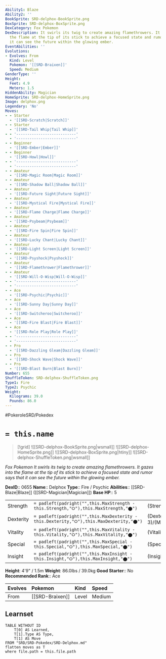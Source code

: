 ```yaml
---
Ability1: Blaze
Ability2: ''
BookSprite: SRD-delphox-BookSprite.png
BoxSprite: SRD-delphox-BoxSprite.png
DexCategory: Fox Pokemon
DexDescription: It swirls its twig to create amazing flamethrowers. It gazes into
  the flame at the tip of its stick to achieve a focused state and rumor says that
  it can see the future within the glowing ember.
EventAbilities: ''
Evolutions:
- Evolves: From
  Kind: Level
  Pokemon: '[[SRD-Braixen]]'
  Speed: Medium
GenderType: ''
Height:
  Feet: 4.9
  Meters: 1.5
HiddenAbility: Magician
HomeSprite: SRD-delphox-HomeSprite.png
Image: delphox.png
Legendary: 'No'
Moves:
- - Starter
  - '[[SRD-Scratch|Scratch]]'
- - Starter
  - '[[SRD-Tail Whip|Tail Whip]]'
- - '---------------------------'
  - '---------------------------'
- - Beginner
  - '[[SRD-Ember|Ember]]'
- - Beginner
  - '[[SRD-Howl|Howl]]'
- - '---------------------------'
  - '---------------------------'
- - Amateur
  - '[[SRD-Magic Room|Magic Room]]'
- - Amateur
  - '[[SRD-Shadow Ball|Shadow Ball]]'
- - Amateur
  - '[[SRD-Future Sight|Future Sight]]'
- - Amateur
  - '[[SRD-Mystical Fire|Mystical Fire]]'
- - Amateur
  - '[[SRD-Flame Charge|Flame Charge]]'
- - Amateur
  - '[[SRD-Psybeam|Psybeam]]'
- - Amateur
  - '[[SRD-Fire Spin|Fire Spin]]'
- - Amateur
  - '[[SRD-Lucky Chant|Lucky Chant]]'
- - Amateur
  - '[[SRD-Light Screen|Light Screen]]'
- - Amateur
  - '[[SRD-Psyshock|Psyshock]]'
- - Amateur
  - '[[SRD-Flamethrower|Flamethrower]]'
- - Amateur
  - '[[SRD-Will-O-Wisp|Will-O-Wisp]]'
- - '---------------------------'
  - '---------------------------'
- - Ace
  - '[[SRD-Psychic|Psychic]]'
- - Ace
  - '[[SRD-Sunny Day|Sunny Day]]'
- - Ace
  - '[[SRD-Switcheroo|Switcheroo]]'
- - Ace
  - '[[SRD-Fire Blast|Fire Blast]]'
- - Ace
  - '[[SRD-Role Play|Role Play]]'
- - '---------------------------'
  - '---------------------------'
- - Pro
  - '[[SRD-Dazzling Gleam|Dazzling Gleam]]'
- - Pro
  - '[[SRD-Shock Wave|Shock Wave]]'
- - Pro
  - '[[SRD-Blast Burn|Blast Burn]]'
Number: 655
ShuffleToken: SRD-delphox-ShuffleToken.png
Type1: Fire
Type2: Psychic
Weight:
  Kilograms: 39.0
  Pounds: 86.0
---
```


#PokeroleSRD/Pokedex

# `= this.name`

> [!grid]
> ![[SRD-delphox-BookSprite.png|wsmall]]
> ![[SRD-delphox-HomeSprite.png]]
> ![[SRD-delphox-BoxSprite.png|htiny]]
> ![[SRD-delphox-ShuffleToken.png|wsmall]]


*Fox Pokemon*
*It swirls its twig to create amazing flamethrowers. It gazes into the flame at the tip of its stick to achieve a focused state and rumor says that it can see the future within the glowing ember.*

**DexID**:: 0655
**Name**:: Delphox
**Type**:: Fire / Psychic
**Abilities**:: [[SRD-Blaze|Blaze]] ([[SRD-Magician|Magician]])
**Base HP**:: 5

|           |                                                                                        |                                          |
| --------- | -------------------------------------------------------------------------------------- | ---------------------------------------- |
| Strength  | `= padleft(padright("",this.MaxStrength - this.Strength,"⭘"),this.MaxStrength,"⬤")`    | (Strength::2)/(MaxStrength::5)   |
| Dexterity | `= padleft(padright("",this.MaxDexterity - this.Dexterity,"⭘"),this.MaxDexterity,"⬤")` | (Dexterity:: 3)/(MaxDexterity::6) |
| Vitality  | `= padleft(padright("",this.MaxVitality - this.Vitality,"⭘"),this.MaxVitality,"⬤")`    | (Vitality::2)/(MaxVitality::5)   |
| Special   | `= padleft(padright("",this.MaxSpecial - this.Special,"⭘"),this.MaxSpecial,"⬤")`       | (Special::3)/(MaxSpecial::6)     |
| Insight   | `= padleft(padright("",this.MaxInsight - this.Insight,"⭘"),this.MaxInsight,"⬤")`       | (Insight::3)/(MaxInsight::6)     |

**Height**: 4'9" / 1.5m
**Weight**: 86.0lbs / 39.0kg
**Good Starter**:: No
**Recommended Rank**:: Ace

| Evolves   | Pokemon         | Kind   | Speed   |
|:----------|:----------------|:-------|:--------|
| From      | [[SRD-Braixen]] | Level  | Medium  |

## Learnset

```dataview
TABLE WITHOUT ID
    T[0] AS Learned,
    T[1].Type AS Type,
    T[1] AS Move
FROM "SRD/SRD-Pokedex/SRD-Delphox.md"
flatten moves as T
where file.path = this.file.path
```
